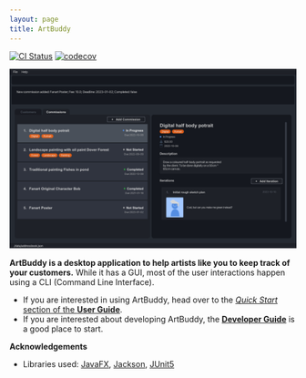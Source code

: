 ```yaml
---
layout: page
title: ArtBuddy
---
```


[![CI Status](https://github.com/AY2223S1-CS2103T-W11-3/tp/workflows/Java%20CI/badge.svg)](https://github.com/AY2223S1-CS2103T-W11-3/tp/actions)
[![codecov](https://codecov.io/gh/AY2223S1-CS2103T-W11-3/tp/branch/master/graph/badge.svg?token=JAZ4Y21XCY)](https://codecov.io/gh/AY2223S1-CS2103T-W11-3/tp)

![Ui](images/Ui.png)

**ArtBuddy is a desktop application to help artists like you to keep track of your customers.** While it has a GUI, most of the user interactions happen using a CLI (Command Line Interface).

* If you are interested in using ArtBuddy, head over to the [_Quick Start_ section of the **User Guide**](UserGuide.html#quick-start).
* If you are interested about developing ArtBuddy, the [**Developer Guide**](DeveloperGuide.html) is a good place to start.


**Acknowledgements**

* Libraries used: [JavaFX](https://openjfx.io/), [Jackson](https://github.com/FasterXML/jackson), [JUnit5](https://github.com/junit-team/junit5)

